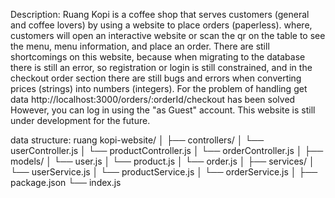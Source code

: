 Description:
Ruang Kopi is a coffee shop that serves customers (general and coffee lovers) by using a website to place orders (paperless). where, customers will open an interactive website or scan the qr on the table to see the menu, menu information, and place an order. There are still shortcomings on this website, because when migrating to the database there is still an error, so registration or login is still constrained, and in the checkout order section there are still bugs and errors when converting prices (strings) into numbers (integers). For the problem of handling get data http://localhost:3000/orders/:orderId/checkout has been solved However, you can log in using the "as Guest" account. This website is still under development for the future.

data structure:
ruang kopi-website/
│
├── controllers/
│ └── userController.js
│ └── productController.js
│ └── orderController.js
│
├── models/
│ └── user.js
│ └── product.js
│ └── order.js
│
├── services/
│ └── userService.js
│ └── productService.js
│ └── orderService.js
│
├── package.json
└── index.js
